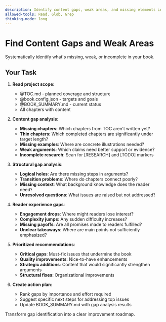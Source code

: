 ```yaml
---
description: Identify content gaps, weak areas, and missing elements in the book
allowed-tools: Read, Glob, Grep
thinking-mode: long
---
```


# Find Content Gaps and Weak Areas

Systematically identify what's missing, weak, or incomplete in your book.

## Your Task

1. **Read project scope**:
   - @TOC.md - planned coverage and structure
   - @book.config.json - targets and goals
   - @BOOK_SUMMARY.md - current status
   - All chapters with content

2. **Content gap analysis**:
   - **Missing chapters**: Which chapters from TOC aren't written yet?
   - **Thin chapters**: Which completed chapters are significantly under target length?
   - **Missing examples**: Where are concrete illustrations needed?
   - **Weak arguments**: Which claims need better support or evidence?
   - **Incomplete research**: Scan for [RESEARCH] and [TODO] markers

3. **Structural gap analysis**:
   - **Logical holes**: Are there missing steps in arguments?
   - **Transition problems**: Where do chapters connect poorly?
   - **Missing context**: What background knowledge does the reader need?
   - **Unresolved questions**: What issues are raised but not addressed?

4. **Reader experience gaps**:
   - **Engagement drops**: Where might readers lose interest?
   - **Complexity jumps**: Any sudden difficulty increases?
   - **Missing payoffs**: Are all promises made to readers fulfilled?
   - **Unclear takeaways**: Where are main points not sufficiently emphasized?

5. **Prioritized recommendations**:
   - **Critical gaps**: Must-fix issues that undermine the book
   - **Quality improvements**: Nice-to-have enhancements  
   - **Strategic additions**: Content that would significantly strengthen arguments
   - **Structural fixes**: Organizational improvements

6. **Create action plan**:
   - Rank gaps by importance and effort required
   - Suggest specific next steps for addressing top issues
   - Update BOOK_SUMMARY.md with gap analysis results

Transform gap identification into a clear improvement roadmap.